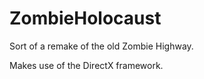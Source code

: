 # ZombieHolocaust
Sort of a remake of the old Zombie Highway.

Makes use of the DirectX framework. 

